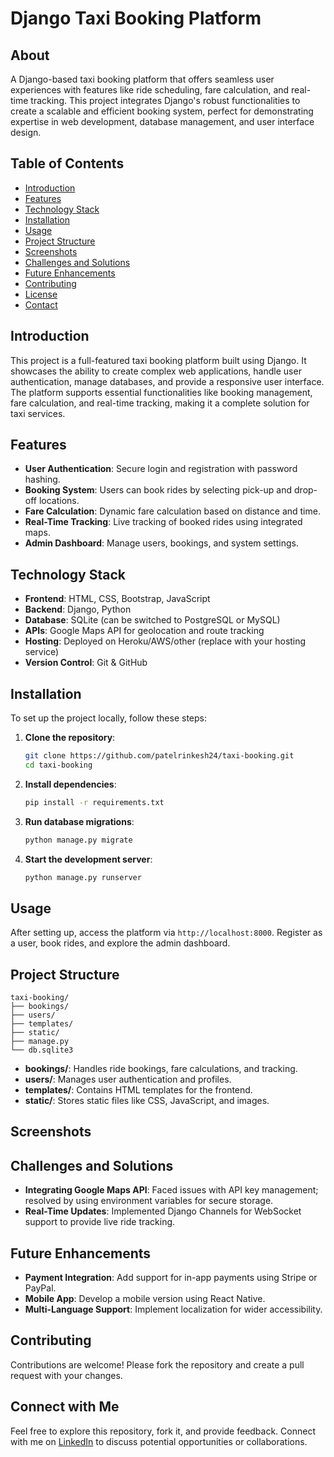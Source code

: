 # Django Taxi Booking Platform

## About
A Django-based taxi booking platform that offers seamless user experiences with features like ride scheduling, fare calculation, and real-time tracking. This project integrates Django's robust functionalities to create a scalable and efficient booking system, perfect for demonstrating expertise in web development, database management, and user interface design.

## Table of Contents
- [Introduction](#introduction)
- [Features](#features)
- [Technology Stack](#technology-stack)
- [Installation](#installation)
- [Usage](#usage)
- [Project Structure](#project-structure)
- [Screenshots](#screenshots)
- [Challenges and Solutions](#challenges-and-solutions)
- [Future Enhancements](#future-enhancements)
- [Contributing](#contributing)
- [License](#license)
- [Contact](#contact)

## Introduction
This project is a full-featured taxi booking platform built using Django. It showcases the ability to create complex web applications, handle user authentication, manage databases, and provide a responsive user interface. The platform supports essential functionalities like booking management, fare calculation, and real-time tracking, making it a complete solution for taxi services.

## Features
- **User Authentication**: Secure login and registration with password hashing.
- **Booking System**: Users can book rides by selecting pick-up and drop-off locations.
- **Fare Calculation**: Dynamic fare calculation based on distance and time.
- **Real-Time Tracking**: Live tracking of booked rides using integrated maps.
- **Admin Dashboard**: Manage users, bookings, and system settings.

## Technology Stack
- **Frontend**: HTML, CSS, Bootstrap, JavaScript
- **Backend**: Django, Python
- **Database**: SQLite (can be switched to PostgreSQL or MySQL)
- **APIs**: Google Maps API for geolocation and route tracking
- **Hosting**: Deployed on Heroku/AWS/other (replace with your hosting service)
- **Version Control**: Git & GitHub

## Installation
To set up the project locally, follow these steps:

1. **Clone the repository**:
    ```bash
    git clone https://github.com/patelrinkesh24/taxi-booking.git
    cd taxi-booking
    ```

2. **Install dependencies**:
    ```bash
    pip install -r requirements.txt
    ```

3. **Run database migrations**:
    ```bash
    python manage.py migrate
    ```

4. **Start the development server**:
    ```bash
    python manage.py runserver
    ```

## Usage
After setting up, access the platform via `http://localhost:8000`. Register as a user, book rides, and explore the admin dashboard.

## Project Structure
```plaintext
taxi-booking/
├── bookings/
├── users/
├── templates/
├── static/
├── manage.py
└── db.sqlite3
```
- **bookings/**: Handles ride bookings, fare calculations, and tracking.
- **users/**: Manages user authentication and profiles.
- **templates/**: Contains HTML templates for the frontend.
- **static/**: Stores static files like CSS, JavaScript, and images.

## Screenshots

## Challenges and Solutions
- **Integrating Google Maps API**: Faced issues with API key management; resolved by using environment variables for secure storage.
- **Real-Time Updates**: Implemented Django Channels for WebSocket support to provide live ride tracking.

## Future Enhancements
- **Payment Integration**: Add support for in-app payments using Stripe or PayPal.
- **Mobile App**: Develop a mobile version using React Native.
- **Multi-Language Support**: Implement localization for wider accessibility.

## Contributing
Contributions are welcome! Please fork the repository and create a pull request with your changes.

## Connect with Me
Feel free to explore this repository, fork it, and provide feedback. Connect with me on [LinkedIn](https://www.linkedin.com/in/patelrinkesh2499/) to discuss potential opportunities or collaborations.

